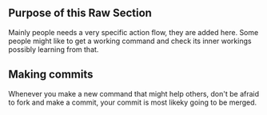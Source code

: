 ## Purpose of this Raw Section
Mainly people needs a very specific action flow, they are added here. Some people might like to get a working command and check its inner workings possibly learning from that.

## Making commits
Whenever you make a new command that might help others, don't be afraid to fork and make a commit, your commit is most likeky going to be merged.

